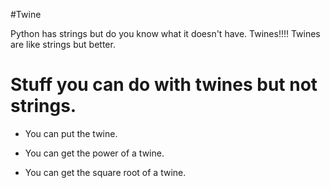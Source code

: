 #Twine

Python has strings but do you know what it doesn't have. Twines!!!! Twines are like strings but better.

# Stuff you can do with twines but not strings.

- You can put the twine.

- You can get the power of a twine.

- You can get the square root of a twine.

